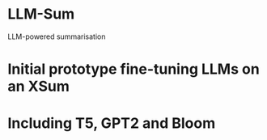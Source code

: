 # LLM-Sum
LLM-powered summarisation
# Initial prototype fine-tuning LLMs on an XSum
# Including T5, GPT2 and Bloom 